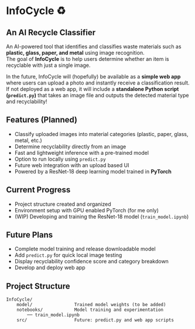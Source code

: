 # InfoCycle ♻️
## An AI Recycle Classifier

An AI-powered tool that identifies and classifies waste materials such as **plastic, glass, paper, and metal** using image recognition.  
The goal of **InfoCycle** is to help users determine whether an item is recyclable with just a single image.

In the future, InfoCycle will (hopefully) be available as a **simple web app** where users can upload a photo and instantly receive a classification result.  
If not deployed as a web app, it will include a **standalone Python script (`predict.py`)** that takes an image file and outputs the detected material type and recyclability!

## Features (Planned)
- Classify uploaded images into material categories (plastic, paper, glass, metal, etc.)  
- Determine recyclability directly from an image  
- Fast and lightweight inference with a pre-trained model  
- Option to run locally using `predict.py`  
- Future web integration with an upload based UI  
- Powered by a ResNet-18 deep learning model trained in **PyTorch**

## Current Progress
- Project structure created and organized  
- Environment setup with GPU enabled PyTorch (for me only)
- (WIP) Developing and training the ResNet-18 model (`train_model.ipynb`)  

## Future Plans
- Complete model training and release downloadable model
- Add `predict.py` for quick local image testing 
- Display recyclability confidence score and category breakdown  
- Develop and deploy web app

## Project Structure
```
InfoCycle/  
    model/                Trained model weights (to be added)  
    notebooks/            Model training and experimentation  
        ── train_model.ipynb  
    src/                  Future: predict.py and web app scripts
```
